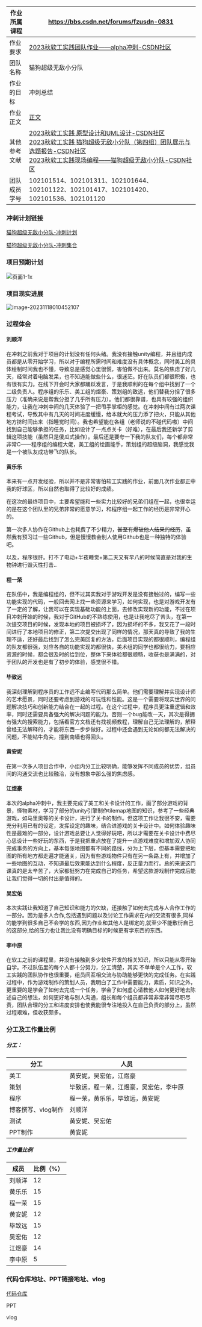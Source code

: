| 作业所属课程 | <https://bbs.csdn.net/forums/fzusdn-0831>                    |
| ------------ | ------------------------------------------------------------ |
| 作业要求     | [2023秋软工实践团队作业——alpha冲刺-CSDN社区](https://bbs.csdn.net/topics/617519084) |
| 团队名称     | 猫狗超级无敌小分队                                           |
| 作业的目标   | 冲刺总结                                                     |
| 作业正文     | [正文](https://bbs.csdn.net/topics/617519084)                |
| 其他参考文献 | [2023秋软工实践 原型设计和UML设计-CSDN社区](https://bbs.csdn.net/topics/617514860)<br />[2023秋软工实践 猫狗超级无敌小分队（第四组）团队展示与选题报告-CSDN社区](https://bbs.csdn.net/topics/617461177)<br />[2023秋软工实践现场编程——猫狗超级无敌小分队-CSDN社区](https://bbs.csdn.net/topics/617518881) |
| 团队成员学号 | 102101514、102101311、102101644、102101122、102101417、102101420、102101536、102101120 |

### 冲刺计划链接

[猫狗超级无敌小分队-冲刺计划](https://blog.csdn.net/Lurume/article/details/134234380)

[猫狗超级无敌小分队-冲刺集合](https://blog.csdn.net/Lurume/article/details/134433212)

### 项目预期计划

![页面1-1x](C:\Users\Lurume\Downloads\页面1-1x.png)

### 项目现实进展

![image-20231118010452107](C:\Users\Lurume\AppData\Roaming\Typora\typora-user-images\image-20231118010452107.png)

### 过程体会

#### 刘顺洋

在冲刺之前我对于项目的计划没有任何头绪。我没有接触unity编程，并且组内成员都是从零开始学习，所以对于编程所需时间和难度没有具体概念，同时美工的具体绘制时间我也不懂，导致总是感觉心里很慌，害怕做不出来。莫名的焦虑了好几天，经常对着电脑发呆，也不知道能做些什么，很迷茫。好在队员们都很积极，也有很有实力。在线下开会时大家都踊跃发言，于是我顺利的在每个组中找到了一个二级负责人。程序组的乐乐、美工组的煜豪、策划组的致远，他们替我分担了很多压力（准确来说是帮我分担了几乎所有压力）。他们都很靠谱，也具有较强的组织能力，让我在冲刺中间的几天体验了一把甩手掌柜的感觉。在冲刺中间有过两次课程考试，导致其中有几天的时间进度缓慢，给本就大的压力添了把火，只能从其他地方挤时间出来（指睡觉时间）。我也希望能在各组（老师说的不碰代码嗷）中间找到自己能够承担的任务，比如设计了一点点关卡（好难），在最后我还新学了剪辑这项技能（虽然只是傻瓜式操作）。最后还是要夸一下我的队友们，每个都非常非常C——程序组的编程大佬，美工组的绘画能手，策划组的超级脑洞，我感觉我是一个被队友成功带飞的队长。

#### 黄乐乐

本来有一点开发经验，所以并不是非常害怕软工实践的作业，前面几次作业都正中我的好球区，所以自然也取得了比较好的成绩。

在这次的最终项目中，主要希望能和一些实力比较好的兄弟们组在一起，也很幸运的是在这个团队里的兄弟非常的愿意学习，和程序组一起工作的经历是非常开心的。

第一次多人协作在Github上也耗费了不少精力，~~甚至有爆破他人结果的经历~~，虽然我有预习过一些Github，但是慢慢教会别人使用Github也是一种独特的体验吧。

以及，程序很肝。打不了电动+半夜睡觉+第二天又有早八的时候简直是对我的生物钟进行毁灭性打击..

#### 程一荣

在队伍中，我是编程组的，但不过其实我对于游戏开发是没有接触过的，编写一些功能实现的代码，一般回去网上找一些资源来学习，如何实现，也是对游戏开发有了一定的了解，让我可以在实现基础功能的上面，去修改实现新的功能，不过在项目冲刺开始的时候，我对于GitHub的不熟练使用，也是让我吃尽了苦头，在第一次提交项目的时候，发现本地的项目被损坏了，因为损坏的不多，我又花了一段时间进行了本地项目的修正，第二次提交出现了同样的情况，那天真的导致了我的生理不适，还好最后找到了怎么完美回复的方法，后面项目实现的都很顺利，编程组的队友都很强，对应各自的功能实现的都很快，美术组的同学也都很给力，要相应资源的时候，都会很及时的给到位，整体下来体验都很顺畅，收获也是满满的，对于团队的开发也是有了初步的体验，感觉很不错。

#### 毕致远

我深刻理解到程序员的工作远不止编写代码那么简单。他们需要理解并实现设计师的艺术愿景，同时还要考虑到游戏的可玩性和性能。这是一个需要将现实世界的问题解决技巧和创新能力结合在一起的过程。在这个过程中，程序员更注重逻辑和效率，同时还需要具备强大的解决问题的能力。否则一个bug能改一天，其次是得拥有强大的搜索能力，包括看官方文档还有找视频教程，理解自己无法理解的，解释曾经无法解释的，才能将东西一步步做好。过程中还会遇到无论如何都无法解决的问题，不能钻牛角尖，撞到南墙也得回头。

#### 黄安妮

在第一次多人项目合作中，小组内分工比较明确，能够发挥不同成员的优势，组员间的沟通交流也比较融洽，没有想象中那么强的焦虑感。

#### 江煜豪

本次的alpha冲刺中，我主要完成了美工和关卡设计的工作，画了部分游戏的背景，怪物素材，学习了部分的unity引擎制作tilemap地图的知识，参考了一些经典游戏，如马里奥等的关卡设计，进行了关卡的制作。但这项工作让我很不安，需要充分利用已有的设定，发挥设定的趣味，结合进游戏的关卡设计中。如何体验趣味性是最难的一部分，设计游戏总要让人觉得好玩吧，所以才需要在关卡设计中费尽心思设计一些好玩的东西，于是我把重点放在了提升一点游戏难度和增加双人协同完成事务的方向上，基本每张地图都有不同的路线，分为上下层，但基本需要把地图的所有地方都走遍才能通关，因为有些游戏物件只有在另一条路上有，并增加了一些地图的互动，不知道最后效果能达到什么程度，反正量力而行。总的来说这门课真的是太辛苦了，大家都挺努力在完成自己的任务，希望这款游戏制作完成后能让我们觉得一切的付出是值得的。

#### 吴宏佑

本次实践让我知道了自己知识和能力的欠缺，还接触了如何去完成与人合作工作的一部分。因为是多人合作,包括遇到问题以及讨论工作需求在内的交流有很多,同样的能学到很多自己不会学的东西,因为作业和其他人是绑定的,就至少不能敷衍自己的这部分,给的压力也让我比没有明确目标的时候更有学东西的东西。

#### 李中原

在软工之前的课程里，并没有接触到多少软件开发的相关知识，所以只能从零开始自学。不过队伍里的每个人都十分努力，分工清楚，其实 不单单是个人工作，软工实践的团队协作也很重要，组员间互相交流与协助能够更快的完成任务。在实践过程中，作为游戏制作的策划人员，我明白了工作中需要能力，素质，知识之外，更重要的是学会了如何去完成一个任务，学会了如何虚心请教他人如何更好地去陈述自己的想法，如何更好地与别人沟通，组长和每个组员都非常非常非常尽职尽责，团队合理的分工和进度安排也使我能很专注地投入在自己负责的部分上，虽然过程艰难，但收获颇多。

### 分工及工作量比例

##### 分工：

| 分工               | 人员                                   |
| ------------------ | -------------------------------------- |
| 美工               | 黄安妮，吴宏佑，江煜豪                 |
| 策划               | 毕致远，程一荣，江煜豪，吴宏佑，李中原 |
| 程序               | 程一荣，黄乐乐，毕致远，黄安妮         |
| 博客撰写、vlog制作 | 刘顺洋                                 |
| 测试               | 黄安妮、吴宏佑                         |
| PPT制作            | 黄安妮                                 |

##### 工作量比例

| 成员   | 比例（%） |
| ------ | --------- |
| 刘顺洋 | 12        |
| 黄乐乐 | 15        |
| 程一荣 | 15        |
| 黄安妮 | 12        |
| 毕致远 | 15        |
| 吴宏佑 | 12        |
| 江煜豪 | 14        |
| 李中原 | 5         |



### 代码仓库地址、PPT链接地址、vlog

[代码仓库](https://github.com/v3lmelt/Cat-And-Dogs-Worldend-journey.git)

PPT

vlog